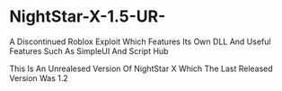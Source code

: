 # NightStar-X-1.5-UR-

A Discontinued Roblox Exploit Which Features Its Own DLL And Useful Features Such As SimpleUI And Script Hub 

This Is An Unrealesed Version Of NightStar X Which The Last Released Version Was 1.2
